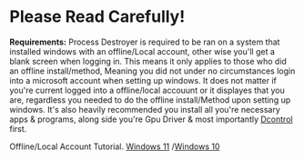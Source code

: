 # Please Read Carefully!

**Requirements:**
Process Destroyer is required to be ran on a system that installed windows with an offline/Local account, other wise you'll get a blank screen when logging in.
This means it only applies to those who did an offline install/method, Meaning you did not under no circumstances login into a microsoft account when setting up windows. 
It does not matter if you're current logged into a offline/local accouunt or it displayes that you are, regardless you needed to do the offline install/Method upon setting up windows.
It's also heavily recommended you install all you're necessary apps & programs, along side you're Gpu Driver & most importantly [Dcontrol](https://www.sordum.org/9480/defender-control-v2-1/) first.

Offline/Local Account Tutorial.
[Windows 11](https://youtu.be/VOtOEEGxbu4?si=Q9WdHbVFJQExuPk8)
/[Windows 10](https://www.youtube.com/watch?v=rHEgHumzjVQ)
